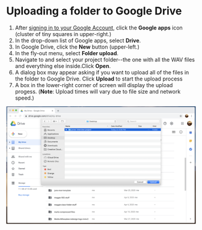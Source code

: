 # Uploading a folder to Google Drive

1. After [signing in to your Google Account](/signing-in-to-your-google-account.md), click the **Google apps** icon \(cluster of tiny squares in upper-right.\)
2. In the drop-down list of Google apps, select **Drive**.
3. In Google Drive, click the **New** button \(upper-left.\)
4. In the fly-out menu, select **Folder upload**.
5. Navigate to and select your project folder--the one with all the WAV files and everything else inside.Click **Open**.
6. A dialog box may appear asking if you want to upload all of the files in the folder to Google Drive. Click **Upload** to start the upload process
7. A box in the lower-right corner of screen will display the upload progess. \(**Note**: Upload times will vary due to file size and network speed.\)

![](/assets/uploading-a-project-folder-mac.png)

